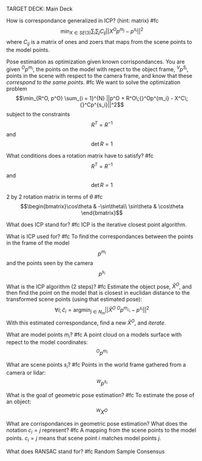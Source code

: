 TARGET DECK: Main Deck


 
 How is correspondance generalized in ICP? (hint: matrix) #fc 
 $$\min_{X \in SE(3)} \sum_i \sum_j C_{ij} ||X^Op^{m_j} - p^{s_i}||^2$$
 where $C_{ij}$ is a matrix of ones and zoers that maps from the scene points to the model points. 
<!--ID: 1621985215450-->


Pose estimation as optimization given known corrispondances. You are given ${}^Op^{m_i}$, the points on the model with repect to the object frame, ${}^Vp^{S_i}$, points in the scene with respect to the camera frame, and know that these *correspond to the same points*. #fc
We want to solve the optimization problem
$$\min_{R^O, p^O} \sum_{i = 1}^{N} ||p^O + R^O\;{}^Op^{m_i} - X^C\;{}^Cp^{s_i}||^2$$ subject to the constraints $$R^T = R^{-1}$$ and $$\det R = 1$$
<!--ID: 1621638423181-->



What conditions does a rotation matrix have to satisfy? #fc 
$$R^T = R^{-1}$$ and $$\det R = 1$$
<!--ID: 1621638423198-->


2 by 2 rotation matrix in terms of $\theta$ #fc
$$\begin{bmatrix}\cos\theta  & -\sin\theta\\
\sin\theta & \cos\theta \end{bmatrix}$$
<!--ID: 1621638423201-->


What does ICP stand for? #fc 
ICP is the iterative closest point algorithm.
<!--ID: 1621638423204-->


What is ICP used for? #fc
To find the correspondances between the points in the frame of the model $$p^{m_i}$$ and the points seen by the camera $$p^{s_i}$$
<!--ID: 1621638423207-->


What is the ICP algorithm (2 steps)? #fc 
Estimate the object pose, $\hat{X}^O$, and then
find the point on the model that is closest in euclidan distance to the transformed scene points (using that estimated pose):
$$\forall i; \hat{c}_i = \text{argmin}_{j\in N_m} ||\hat{X}^O\;{}^Op^{m_{c_i}} - p^{s_i}||^2$$
With this estimated correspondance, find a new $\hat{X}^O$, and *iterate*.
<!--ID: 1621638423210-->


What are model points $m_i$? #fc 
A point cloud on a models surface with repect to the model coordinates:
 $${}^Op^{m_i}$$
 
 
 What are scene points $s_i$? #fc 
 Points in the world frame gathered from a camera or lidar:
 $${}^Wp^{s_i}$$
 
 
 What is the goal of geometric pose estimation? #fc 
 To estimate the pose of an object: 
 $${}^WX^O$$
 
 
 What are corrispondances in geometric pose estimation? What does the notation $c_i = j$ represent? #fc 
 A mapping from the scene points to the model points. 
 $c_i = j$ means that scene point $i$ matches model points $j$.
 
 
 What does RANSAC stand for? #fc 
 Random Sample Consensus 
 
<!--ID: 1621985215529-->
